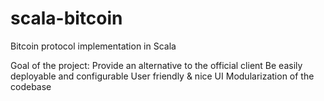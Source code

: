 # scala-bitcoin
Bitcoin protocol implementation in Scala

Goal of the project:
Provide an alternative to the official client
Be easily deployable and configurable
User friendly & nice UI
Modularization of the codebase 

